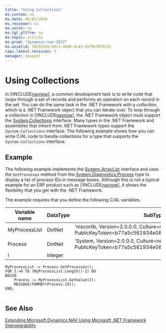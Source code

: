 ```yaml
---
title: "Using Collections"
ms.custom: na
ms.date: 06/05/2016
ms.reviewer: na
ms.suite: na
ms.tgt_pltfrm: na
ms.topic: article
ms-prod: "dynamics-nav-2017"
ms.assetid: 302553e5-08c3-46d0-9c43-65f9e76f9c3c
caps.latest.revision: 3
manager: edupont
---
```

# Using Collections
In [!INCLUDE[navnow](includes/navnow_md.md)], a common development task is to write code that loops through a set of records and performs an operation on each record in the set. You can do the same task in the .NET Framework with a *collection*, which is a .NET Framework object that you can iterate over. To loop through a collection in [!INCLUDE[navnow](includes/navnow_md.md)], the .NET Framework object must support the [System.Collections](http://go.microsoft.com/fwlink/?LinkID=203729&clcid=0x409) interface. Many types in the .NET Framework and assemblies that inherit from .NET Framework types support the `System.Collections` interface. The following example shows how you can write C\/AL code to handle collections for a type that supports the `System.Collections` interface.  
  
## Example  
 The following example implements the [System.ArrayList](http://go.microsoft.com/fwlink/?LinkID=203944&clcid=0x409) interface and uses the `GetProcesses` method from the [System.Diagnostics.Process](http://go.microsoft.com/fwlink/?LinkID=203946&clcid=0x409) type to display a list of process IDs in message boxes. Although this is not a typical example for an ERP product such as [!INCLUDE[navnow](includes/navnow_md.md)], it shows the flexibility that you get with the .NET Framework.  
  
 The example requires that you define the following C\/AL variables.  
  
|Variable name|DataType|SubType|  
|-------------------|--------------|-------------|  
|MyProcessList|DotNet|'mscorlib, Version\=2.0.0.0, Culture\=neutral, PublicKeyToken\=b77a5c561934e089'.System.Array|  
|Process|DotNet|'System, Version\=2.0.0.0, Culture\=neutral, PublicKeyToken\=b77a5c561934e089'.System.Diagnostics.Process|  
|I|Integer||  
  
```  
MyProcessList := Process.GetProcesses();  
FOR I:=0 TO (MyProcessList.Length()-1) DO  
BEGIN  
    Process := MyProcessList.GetValue(I);  
    MESSAGE(FORMAT(Process.Id));  
END;  
  
```  
  
## See Also  
 [Extending Microsoft Dynamics NAV Using Microsoft .NET Framework Interoperability](Extending-Microsoft-Dynamics-NAV-Using-Microsoft-.NET-Framework-Interoperability.md)